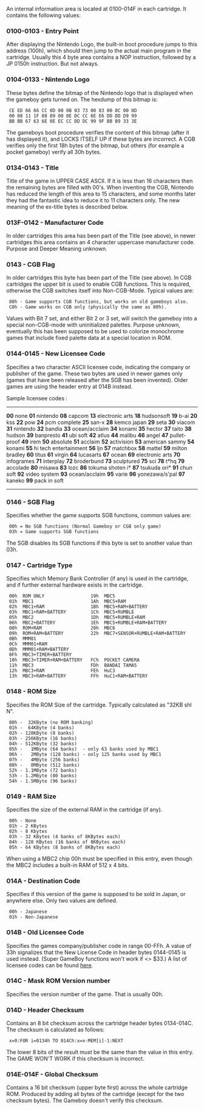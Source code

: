 An internal information area is located at 0100-014F in each cartridge.
It contains the following values:

### 0100-0103 - Entry Point

After displaying the Nintendo Logo, the built-in boot procedure jumps to
this address (100h), which should then jump to the actual main program
in the cartridge. Usually this 4 byte area contains a NOP instruction,
followed by a JP 0150h instruction. But not always.

### 0104-0133 - Nintendo Logo

These bytes define the bitmap of the Nintendo logo that is displayed
when the gameboy gets turned on. The hexdump of this bitmap is:

` CE ED 66 66 CC 0D 00 0B 03 73 00 83 00 0C 00 0D`\
` 00 08 11 1F 88 89 00 0E DC CC 6E E6 DD DD D9 99`\
` BB BB 67 63 6E 0E EC CC DD DC 99 9F BB B9 33 3E`

The gameboys boot procedure verifies the content of this bitmap (after
it has displayed it), and LOCKS ITSELF UP if these bytes are incorrect.
A CGB verifies only the first 18h bytes of the bitmap, but others (for
example a pocket gameboy) verify all 30h bytes.

### 0134-0143 - Title

Title of the game in UPPER CASE ASCII. If it is less than 16 characters
then the remaining bytes are filled with 00\'s. When inventing the CGB,
Nintendo has reduced the length of this area to 15 characters, and some
months later they had the fantastic idea to reduce it to 11 characters
only. The new meaning of the ex-title bytes is described below.

### 013F-0142 - Manufacturer Code

In older cartridges this area has been part of the Title (see above), in
newer cartridges this area contains an 4 character uppercase
manufacturer code. Purpose and Deeper Meaning unknown.

### 0143 - CGB Flag

In older cartridges this byte has been part of the Title (see above). In
CGB cartridges the upper bit is used to enable CGB functions. This is
required, otherwise the CGB switches itself into Non-CGB-Mode. Typical
values are:

` 80h - Game supports CGB functions, but works on old gameboys also.`\
` C0h - Game works on CGB only (physically the same as 80h).`

Values with Bit 7 set, and either Bit 2 or 3 set, will switch the
gameboy into a special non-CGB-mode with uninitialized palettes. Purpose
unknown, eventually this has been supposed to be used to colorize
monochrome games that include fixed palette data at a special location
in ROM.

### 0144-0145 - New Licensee Code

Specifies a two character ASCII licensee code, indicating the company or
publisher of the game. These two bytes are used in newer games only
(games that have been released after the SGB has been invented). Older
games are using the header entry at 014B instead.

Sample licensee codes :

  -------- ------------------- -------- --------------- -------- -----------------------
  **00**   none                **01**   nintendo        **08**   capcom
  **13**   electronic arts     **18**   hudsonsoft      **19**   b-ai
  **20**   kss                 **22**   pow             **24**   pcm complete
  **25**   san-x               **28**   kemco japan     **29**   seta
  **30**   viacom              **31**   nintendo        **32**   bandia
  **33**   ocean/acclaim       **34**   konami          **35**   hector
  **37**   taito               **38**   hudson          **39**   banpresto
  **41**   ubi soft            **42**   atlus           **44**   malibu
  **46**   angel               **47**   pullet-proof    **49**   irem
  **50**   absolute            **51**   acclaim         **52**   activision
  **53**   american sammy      **54**   konami          **55**   hi tech entertainment
  **56**   ljn                 **57**   matchbox        **58**   mattel
  **59**   milton bradley      **60**   titus           **61**   virgin
  **64**   lucasarts           **67**   ocean           **69**   electronic arts
  **70**   infogrames          **71**   interplay       **72**   broderbund
  **73**   sculptured          **75**   sci             **78**   t\*hq
  **79**   accolade            **80**   misawa          **83**   lozc
  **86**   tokuma shoten i\*   **87**   tsukuda ori\*   **91**   chun soft
  **92**   video system        **93**   ocean/acclaim   **95**   varie
  **96**   yonezawa/s\'pal     **97**   kaneko          **99**   pack in soft
  -------- ------------------- -------- --------------- -------- -----------------------

### 0146 - SGB Flag

Specifies whether the game supports SGB functions, common values are:

` 00h = No SGB functions (Normal Gameboy or CGB only game)`\
` 03h = Game supports SGB functions`

The SGB disables its SGB functions if this byte is set to another value
than 03h.

### 0147 - Cartridge Type

Specifies which Memory Bank Controller (if any) is used in the
cartridge, and if further external hardware exists in the cartridge.

` 00h  ROM ONLY                 19h  MBC5`\
` 01h  MBC1                     1Ah  MBC5+RAM`\
` 02h  MBC1+RAM                 1Bh  MBC5+RAM+BATTERY`\
` 03h  MBC1+RAM+BATTERY         1Ch  MBC5+RUMBLE`\
` 05h  MBC2                     1Dh  MBC5+RUMBLE+RAM`\
` 06h  MBC2+BATTERY             1Eh  MBC5+RUMBLE+RAM+BATTERY`\
` 08h  ROM+RAM                  20h  MBC6`\
` 09h  ROM+RAM+BATTERY          22h  MBC7+SENSOR+RUMBLE+RAM+BATTERY`\
` 0Bh  MMM01`\
` 0Ch  MMM01+RAM`\
` 0Dh  MMM01+RAM+BATTERY`\
` 0Fh  MBC3+TIMER+BATTERY`\
` 10h  MBC3+TIMER+RAM+BATTERY   FCh  POCKET CAMERA`\
` 11h  MBC3                     FDh  BANDAI TAMA5`\
` 12h  MBC3+RAM                 FEh  HuC3`\
` 13h  MBC3+RAM+BATTERY         FFh  HuC1+RAM+BATTERY`

### 0148 - ROM Size

Specifies the ROM Size of the cartridge. Typically calculated as \"32KB
shl N\".

` 00h -  32KByte (no ROM banking)`\
` 01h -  64KByte (4 banks)`\
` 02h - 128KByte (8 banks)`\
` 03h - 256KByte (16 banks)`\
` 04h - 512KByte (32 banks)`\
` 05h -   1MByte (64 banks)  - only 63 banks used by MBC1`\
` 06h -   2MByte (128 banks) - only 125 banks used by MBC1`\
` 07h -   4MByte (256 banks)`\
` 08h -   8MByte (512 banks)`\
` 52h - 1.1MByte (72 banks)`\
` 53h - 1.2MByte (80 banks)`\
` 54h - 1.5MByte (96 banks)`

### 0149 - RAM Size

Specifies the size of the external RAM in the cartridge (if any).

` 00h - None`\
` 01h - 2 KBytes`\
` 02h - 8 Kbytes`\
` 03h - 32 KBytes (4 banks of 8KBytes each)`\
` 04h - 128 KBytes (16 banks of 8KBytes each)`\
` 05h - 64 KBytes (8 banks of 8KBytes each)`

When using a MBC2 chip 00h must be specified in this entry, even though
the MBC2 includes a built-in RAM of 512 x 4 bits.

### 014A - Destination Code

Specifies if this version of the game is supposed to be sold in Japan,
or anywhere else. Only two values are defined.

` 00h - Japanese`\
` 01h - Non-Japanese`

### 014B - Old Licensee Code

Specifies the games company/publisher code in range 00-FFh. A value of
33h signalizes that the New License Code in header bytes 0144-0145 is
used instead. (Super GameBoy functions won\'t work if \<\> \$33.) A list
of licensee codes can be found
[here](Gameboy_ROM_Header_Info#Licensee "wikilink").

### 014C - Mask ROM Version number

Specifies the version number of the game. That is usually 00h.

### 014D - Header Checksum

Contains an 8 bit checksum across the cartridge header bytes 0134-014C.
The checksum is calculated as follows:

` x=0:FOR i=0134h TO 014Ch:x=x-MEM[i]-1:NEXT`

The lower 8 bits of the result must be the same than the value in this
entry. The GAME WON\'T WORK if this checksum is incorrect.

### 014E-014F - Global Checksum

Contains a 16 bit checksum (upper byte first) across the whole cartridge
ROM. Produced by adding all bytes of the cartridge (except for the two
checksum bytes). The Gameboy doesn\'t verify this checksum.

